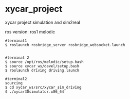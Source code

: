 # xycar_project
xycar project simulation and sim2real

ros version: ros1 melodic

    #terminal1
    $ roslaunch rosbridge_server rosbridge_websocket.launch


    #terminal 2
    $ source /opt/ros/melodic/setup.bash
    $ source xycar_ws/devel/setup.bash
    $ roslaunch driving driving.launch

    #terminal2
    sourcing
    $ cd xycar_ws/src/xycar_sim_driving
    $ ./xycar3Dsimulator.x86_64
    
